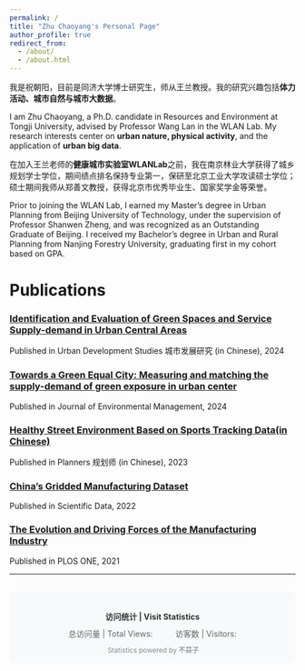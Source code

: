 ```yaml
---
permalink: /
title: "Zhu Chaoyang's Personal Page"
author_profile: true
redirect_from: 
  - /about/
  - /about.html
---
```


我是祝朝阳，目前是同济大学博士研究生，师从王兰教授。我的研究兴趣包括**体力活动、城市自然与城市大数据**。

I am Zhu Chaoyang, a Ph.D. candidate in Resources and Environment at Tongji University, advised by Professor Wang Lan in the WLAN Lab. My research interests center on **urban nature, physical activity**, and the application of **urban big data**.


在加入王兰老师的**健康城市实验室WLANLab**之前，我在南京林业大学获得了城乡规划学士学位，期间绩点排名保持专业第一，保研至北京工业大学攻读硕士学位；硕士期间我师从郑善文教授，获得北京市优秀毕业生、国家奖学金等荣誉。

Prior to joining the WLAN Lab, I earned my Master’s degree in Urban Planning from Beijing University of Technology, under the supervision of Professor Shanwen Zheng, and was recognized as an Outstanding Graduate of Beijing. I received my Bachelor’s degree in Urban and Rural Planning from Nanjing Forestry University, graduating first in my cohort based on GPA.




Publications
======
### [Identification and Evaluation of Green Spaces and Service Supply-demand in Urban Central Areas](https://zhucy-99.github.io/academicpage//publication/paper5)
Published in Urban Development Studies 城市发展研究 (in Chinese), 2024

### [Towards a Green Equal City: Measuring and matching the supply-demand of green exposure in urban center](https://zhucy-99.github.io/academicpage//publication/paper2)
Published in Journal of Environmental Management, 2024

### [Healthy Street Environment Based on Sports Tracking Data(in Chinese)](https://zhucy-99.github.io/academicpage//publication/paper4)
Published in Planners 规划师 (in Chinese), 2023

### [China’s Gridded Manufacturing Dataset](https://zhucy-99.github.io/academicpage//publication/paper1)
Published in Scientific Data, 2022

### [The Evolution and Driving Forces of the Manufacturing Industry](https://zhucy-99.github.io/academicpage//publication/paper3)
Published in PLOS ONE, 2021

---

<div style="text-align: center; margin-top: 30px; padding: 15px; background-color: #f8f9fa; border-radius: 8px; color: #666;">
  <h4 style="margin-bottom: 10px; color: #333;">访问统计 | Visit Statistics</h4>
  <div style="display: flex; justify-content: center; gap: 30px; flex-wrap: wrap;">
    <span id="busuanzi_container_site_pv" style="display: inline-flex; align-items: center;">
      <i class="fas fa-eye" style="margin-right: 5px;"></i>
      总访问量 | Total Views: <strong id="busuanzi_value_site_pv" style="margin-left: 5px; color: #007bff;"></strong>
    </span>
    <span id="busuanzi_container_site_uv" style="display: inline-flex; align-items: center;">
      <i class="fas fa-users" style="margin-right: 5px;"></i>
      访客数 | Visitors: <strong id="busuanzi_value_site_uv" style="margin-left: 5px; color: #28a745;"></strong>
    </span>
  </div>
  <div style="margin-top: 10px; font-size: 12px; color: #888;">
    <i class="fas fa-chart-line" style="margin-right: 3px;"></i>
    Statistics powered by <a href="http://busuanzi.ibruce.info/" target="_blank" style="color: #6c757d; text-decoration: none;">不蒜子</a>
  </div>
</div>
